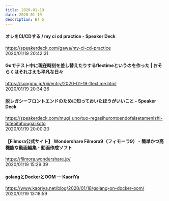 ```yaml
---
title: 2020-01-19
date: 2020-01-19
description: B! 5
---
```


#### オレをCI/CDする / my ci cd practice - Speaker Deck
https://speakerdeck.com/gawa/my-ci-cd-practice<br>
2020/01/19 20:42:31<br>


#### Goでテスト中に現在時刻を差し替えたりするflextimeというのを作った | おそらくはそれさえも平凡な日々
https://songmu.jp/riji/entry/2020-01-19-flextime.html<br>
2020/01/19 20:34:26<br>


#### 脱レガシーフロントエンドのために知っておいたほうがいいこと - Speaker Deck
https://speakerdeck.com/mugi_uno/tuo-regasihurontoendofalsetamenizhi-tuteoitahougaiikoto<br>
2020/01/19 20:00:20<br>


#### 【Filmora公式サイト】 Wondershare Filmora9（フィモーラ9） - 簡単かつ高機能な動画編集・動画作成ソフト
https://filmora.wondershare.jp/<br>
2020/01/19 15:29:39<br>


#### golangとDockerとOOM — KaoriYa
https://www.kaoriya.net/blog/2020/01/18/golang-on-docker-oom/<br>
2020/01/19 13:18:59<br>


